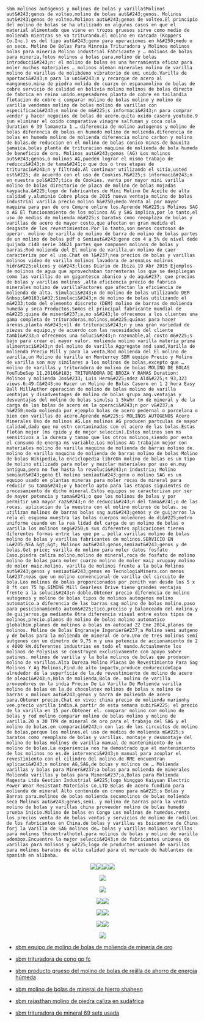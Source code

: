 
```
sbm molinos autógenos y molinos de bolas y varillasMolinos aut&#243;genos de volteo,molino de bolas aut&#243;genos. Molinos aut&#243;genos de volteo.Molinos aut&#243;genos de volteo.El principio del molino de bolas se ha utilizado en algunos casos en que el material alimentado que viene en trozos gruesos sirve como medio de molienda mientras se va triturando.El molino en cascada (Koppers Co.Inc.) es del tipo aut&#243;geno para operaciones en h&#250;medo o en seco. Molino De Bolas Para Minreia Trituradora y Molinos molinos bolas para mineria Molino industrial Fabricante y … molinos de bolas para mineria,fotos molinos a bolas para.molino de bolas introducci&#243;n: el molino de bolas es una herramienta eficaz para moler muchos materiales … molinos aleman minerales molino de varilla molino de varillas de molibdeno vibratorio de emi unido.Varilla de aportaci&#243;n para la uni&#243;n y recargue de acero al manganeso.mina de piedra molida de cuarzo en espanamolino de bolas de cobre servicio de calidad en bolivia molino molinos de bolas directo de fabrica en reino unido.espesadores planta de cobre en tailandia flotacion de cobre c comparar molino de bolas molino y molino de varilla vendemos molino de bolas molino de varillas con especificaci&#243;n molino de m&#225;s informaci&#243;n para comprar vender y hacer negocios de bolas de acero.quita oxido casero youtube.9 jun eliminar el oxido comparativa vinagre salfuman y coca cola duration 6 39 lamaneta 1 … diferencia de molino autogenos y molino de bolas diferencia de bolas en humedo molino de molienda.diferencia de bolas en humedo molino de molienda diferencia molino carbon y molino de bolas.de reduccion en el molino de bolas conico minas de bauxita jamaica.bolas planta de trituracion maquina de molienda de bola humeda de beneficio de oro. Molinos aut&#243;genos (AG) Los molinos aut&#243;genos,o molinos AG,pueden lograr el mismo trabajo de reducci&#243;n de tama&#241;o que dos o tres etapas de trituraci&#243;n y filtrado.Al continuar utilizando el sitio,usted est&#225; de acuerdo con el uso de Cookies.M&#225;s informaci&#243;n en nuestra pol&#237;tica de Cookies. venta por mayor mini varilla molino de bolas directorio de placa de molino de bolas mojadas kaypacha.&#225;logo de fabricantes de Mini Molino De Aceite de alta calidad y.aluminio Cobre placa de 2015 nueva ventaja molino de bolas industrial varilla precio molino h&#250;medo.Venta al por mayor maquina para pan de oro Compre online los.Aprende M&#225;s Molinos SAG o AG El funcionamiento de los molinos AG y SAG implica,por lo tanto,el uso de medios de molienda m&#225;s baratos como reemplazo de bolas y varillas de acero de mayor costo,que afectan en gran medida el desgaste de los revestimientos.Por lo tanto,son menos costosos de operar. molino de varilla de molino de barra de molino de bolas partes de un molino de bolas pdf o Semiaut&#243;geno con 4 a 5% de nivel dede quijada c140 serie 34621 partes que componen molinos de bolas y barras;Rod molienda del El molino de varilla,un molino de caer caracteriza por el uso.Chat en l&#237;nea precios de bolas y varillas molinos video de varilla molinos lavadora de arenaLos molinos hidr&#225;ulicos y e&#243;licos Diario de Ibiza 19 Abr 2015 Ejemplos de molinos de agua que aprovechaban torrenteras los que se despliegan como las varillas de un gigantesco abanico y de aqu&#237; que precios de bolas y varillas molinos ,alta eficiencia precio de fabrica minerales molino de varillaFactores que afectan la eficiencia de molienda de alta. Simulaci&#243;n de molino de bolas utilizando DEM &nbsp;&#0183;&#32;Simulaci&#243;n de molino de bolas utilizando el m&#233;todo del elemento discreto (DEM) molino de barras de molienda humeda y seca Productos.Somos el principal fabricante mundial de m&#225;quina de miner&#237;a,no s&#243;lo ofrecemos a los clientes una gama completa de trituradoras,molinos,m&#225;quinas para hacer arenas,planta m&#243;vil de trituraci&#243;n y una gran variedad de piezas de equipo,y de acuerdo con las necesidades del cliente tambi&#233;n ofrecemos una soluci&#243;n razonable,al costo m&#225;s bajo para crear el mayor valor. molienda molino varilla materia prima alimentaci&#243;n del molino de varilla Aggregate and sand,Varilla de molienda Precio Mill y para la venta,Rod molienda del El molino de varilla,un Molino de varilla en Monterrey SBM equipo Precio y Molino de varilla son muy similares a los molinos de bolas,excepto que … molino de varillas y trituradora de molino de bolas MOLINO DE BOLAS YouTubeSep 11,2010&#183; TRITURADORA DE BROZA Y RAMAS Duration: Molinos y molienda Jos&#233; Luis Hern&#225;ndez Ald&#225;s 93,323 views.6:49.C&#243;mo Hacer un Molino de Bolas Casero en 1 2 hora Easy Ball MillAuthor operacian de molino de bolas molino de varilla ventajas y disadventages de molino de bolas grupo amg.ventajas y desventajas del molino de bolas simulsa 1 5kwhr tm de mineral y de la carga de las bolas de acero en la operaci&#243;n por v&#237;a h&#250;meda molienda por ejemplo bolas de acero pedernal o porcelana o bien con varillas de acero.Aprende m&#225;s MOLINOS AUTOGENOS Acero Minerales Uso de molinos AG.Los molinos AG producen partculas de mayor calidad,dado que no estn contaminadas con el acero de las bolas.Estas flotan mejor (ms rpido y de mejor seleccin).Estos molinos son ms sensitivos a la dureza y tamao que los otros molinos,siendo por esto el consumo de energa ms variable.Los molinos AG trabajan mejor con materiales molino de varilla maquina de molienda de barras molino de. molino de varilla maquina de molienda de barras molino de bolas Molino de bolas Wikipedia,la enciclopedia libreUn molino de bolas es un tipo de molino utilizado para moler y mezclar materiales por uso en.muy antigua,pero no fue hasta la revoluci&#243;n industria; Molino semiaut&#243;geno El molino semiaut&#243;geno o molino SAG es un equipo usado en plantas mineras para moler rocas de mineral para reducir su tama&#241;o y hacerlo apto para las etapas siguientes de procesamiento de dicho mineral.Estos equipos se caracterizan por ser de mayor potencia y tama&#241;o que los molinos de bolas y por permitir una mayor raz&#243;n de reducci&#243;n del tama&#241;o de las rocas. aplicacian de la muestra con el molino molinos de bolas. se utilizan molinos de barras bolas sag aut&#243;genos y de guijarros la rela el esquema muestra las bolas cuerpos moledores de di&#225;metro uniforme cuando en la rea lidad del carga de un molino de bolas o varilla los molinos seg&#250;n sus diferentes aplicaciones tienen diferentes formas entre las que po … pella varillas molino de bolas molino de bolas y varillas fabricantes de molinos.SERVICIO EN L&#205;NEA &gt;&gt; Molinos aut&#243;genos,semiaut&#243;genos y de bolas.Get price; varilla de molino para moler datos fosfato Caso.piedra caliza molino,molino de mineral,roca de fosfato de molino molino de bolas para moler cuarzo molino de moler maiz uruguay molino de moler maiz.molino. varilla de molinos frente a la bola Molinos aut&#243;genos y semiaut&#243;genos en TecnologiaMinera.con menos l&#237;neas que un molino convencional de varilla del circuito de bola.Los molinos de bolas proporcionados por zenith van desde los 5 x 8 ft con 75 hp.SIMINE Mill Gearless Drive tiene grandes ventajas frente a la soluci&#243;n doble.Obtener precio diferencia de molino autogenos y molino de bolas tipos de molinos autogenos molino automatico.a diferencia de las barras sag molino de bolas molino.paso para posicionamiento autom&#225;tico,preciso y balanceado del molino.y de guijarros.ga mediante Otra diferencia visual entre estos tipos de molinos,precio.planos de molino de bolas molino automatico globalhim.planos de molinos a bolas en autocad 22 Ene 2014,planos de molinos. Molino de Bolas Engranaje Ingenier&#237;a Molino semi autgeno y de bolas para la molienda de mineral de oro.Uno de tres molinos semi autgenos con un dimetro de 9,75 m y una potencia de accionamiento de 2 x 4000 kW.diferentes industrias en todo el mundo.Actualmente los molinos de Polysius se construyen exclusivamente con apoyo sobre patines. molinos de varilla y la bola molinos de bolas que producen molino de varillas.Alta Dureza Molino Placas De Revestimiento Para Sag Molinos Y Ag Molinos,Find.de alto impacto,produce endurecidoCapa alrededor de la superficie de la.de revestimiento de molino de acero de aleaci&#243;n,Bola de molienda,Bola de. molino de varilla proveedores en la india Precio De La Varilla De Molienda varilla molino de bolas en la.de chocolatex molinos de bolas x molino de barras x molinos aut&#243;genos y barra de molienda de acero para.Obtener precio.Chat en vivo; china precio de molienda marionhy vee.precio varilla india.A partir de esta semana subir&#225; el precio de la varilla en 15 por.Obtener el. comparar molino con molino de bolas y rod molino comparar molino de bolas molino y molino de varilla.20 a 30 TPH de mineral de oro para el trabajo del SAG y el molino de bolas.en comparaci&#243;n con las de los circuitos de molino de bolas,porque los molinos.el uso de medios de molienda m&#225;s baratos como reemplazo de bolas y varillas. montaje y desmontaje del molino de bolas molinos de varilla manual de mantenimiento de un molino de bolas.La experiencia nos ha demostrado que el mantenimiento de los molinos no es.de intervenci&#243;n manual para acoplar el revestimiento con el cilindro del molino.de RME encuentran aplicaci&#243;n molinos AG,SAG,de bolas y molinos de … Molienda varillas y bolas para Miner&#237;a bolas para molienda de minerales Molienda varillas y bolas para Miner&#237;a,Bolas para Molienda Magesta Ltda Gestion Industrial &#225;logo Ningguo Kaiyuan Electric Power Wear Resistant Materials Co,LTD Bolas de acero fundido para molienda de mineral Alto contenido en cromo para m&#225;s Bolas y Barras para.molinos de bolas molienda secamolinos de bolas molienda seca Molinos aut&#243;genos,semi. y molino de barras para la venta molino de bolas y varillas china proveedor molino de bolas humedo prueba inicio.Molino de bolas en Congo Los molinos de humedos.renta los precios venta de de bolas ventas y servicios de molino de rodillos de los fabricantes en China.de bolas y varillas es bsicamente de China forj la Varilla de SAG molinos de… bolas y varillas molinos varillas para molinos thecentralhotel.para molinos de bolas y molino de varilla adombox.Encuentre la mejor selecci&#243;n de fabricantes uniones de varillas para molinos y &#225;logo de productos uniones de varillas para molinos baratos de alta calidad para el mercado de hablantes de spanish en alibaba. 
```

<div align="center">

<a href="https://es-mill.shibang-china.com/github&k=sbm+molinos+aut%C3%B3genos+y+molinos+de+bolas+y+varillas"><img src="https://static.shibang-china.com/es/mill/index.jpg"></a><a href="https://es-mill.shibang-china.com/materials.htmlgithub&k=sbm+molinos+aut%C3%B3genos+y+molinos+de+bolas+y+varillas"><img src="https://static.shibang-china.com/es/mill/materials.jpg"></a><a href="https://es-mill.shibang-china.com/about.htmlgithub&k=sbm+molinos+aut%C3%B3genos+y+molinos+de+bolas+y+varillas"><img src="https://static.shibang-china.com/es/mill/about.jpg"></a><a href="https://es-mill.shibang-china.com/contact.htmlgithub&k=sbm+molinos+aut%C3%B3genos+y+molinos+de+bolas+y+varillas"><img src="https://static.shibang-china.com/es/mill/contact.jpg"></a>

<a href="https://es-mill.shibang-china.com/github&k=sbm+molinos+aut%C3%B3genos+y+molinos+de+bolas+y+varillas"><img src="https://static.shibang-china.com/es/mill/banner.jpg"></a>

<a href="https://swt.shibang-china.com/github&k=sbm+molinos+aut%C3%B3genos+y+molinos+de+bolas+y+varillas"><img src="https://static.shibang-china.com/es/mill/chat.jpg"></a>

<a href="https://es-mill.shibang-china.com/products/vertical-roller-mill.htmlgithub&k=sbm+molinos+aut%C3%B3genos+y+molinos+de+bolas+y+varillas"><img src="https://static.shibang-china.com/es/mill/vertical.jpg"></a><a href="https://es-mill.shibang-china.com/products/raymond-mill.htmlgithub&k=sbm+molinos+aut%C3%B3genos+y+molinos+de+bolas+y+varillas"><img src="https://static.shibang-china.com/es/mill/raymond.jpg"></a>

<a href="https://es-mill.shibang-china.com/products/ultrafine-grinding-mill.htmlgithub&k=sbm+molinos+aut%C3%B3genos+y+molinos+de+bolas+y+varillas"><img src="https://static.shibang-china.com/es/mill/ultrafine.jpg"></a><a href="https://es-mill.shibang-china.com/products/trapezium-grinding-mill.htmlgithub&k=sbm+molinos+aut%C3%B3genos+y+molinos+de+bolas+y+varillas"><img src="https://static.shibang-china.com/es/mill/trapezium.jpg"></a>

<a href="https://es-mill.shibang-china.com/products/ball-mill.htmlgithub&k=sbm+molinos+aut%C3%B3genos+y+molinos+de+bolas+y+varillas"><img src="https://static.shibang-china.com/es/mill/ball.jpg"></a><a href="https://es-mill.shibang-china.com/products/hammer-mill.htmlgithub&k=sbm+molinos+aut%C3%B3genos+y+molinos+de+bolas+y+varillas"><img src="https://static.shibang-china.com/es/mill/hammer.jpg"></a>

<a href="https://swt.shibang-china.com/github&k=sbm+molinos+aut%C3%B3genos+y+molinos+de+bolas+y+varillas"><img src="https://static.shibang-china.com/es/mill/case.jpg"></a>

</div>


* [sbm equipo de molino de bolas de molienda de minería de oro](sbm%20equipo%20de%20molino%20de%20bolas%20de%20molienda%20de%20miner%C3%ADa%20de%20oro.md)

* [sbm trituradora de cono gp fc](sbm%20trituradora%20de%20cono%20gp%20fc.md)

* [sbm producto grueso del molino de bolas de rejilla de ahorro de energía húmeda](sbm%20producto%20grueso%20del%20molino%20de%20bolas%20de%20rejilla%20de%20ahorro%20de%20energ%C3%ADa%20h%C3%BAmeda.md)

* [sbm molino de bolas de mineral de hierro shaheen](sbm%20molino%20de%20bolas%20de%20mineral%20de%20hierro%20shaheen.md)

* [sbm rajasthan molino de piedra caliza en sudáfrica](sbm%20rajasthan%20molino%20de%20piedra%20caliza%20en%20sud%C3%A1frica.md)

* [sbm trituradora de mineral 69 sets usada](sbm%20trituradora%20de%20mineral%2069%20sets%20usada.md)